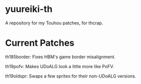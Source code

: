 # yuureiki-th
A repository for my Touhou patches, for thcrap.
# Current Patches
th185border: Fixes HBM's game border misalignment.

th19pofv: Makes UDoALG look a little more like PoFV.

th19oldspr: Swaps a few sprites for their non-UDoALG versions.
